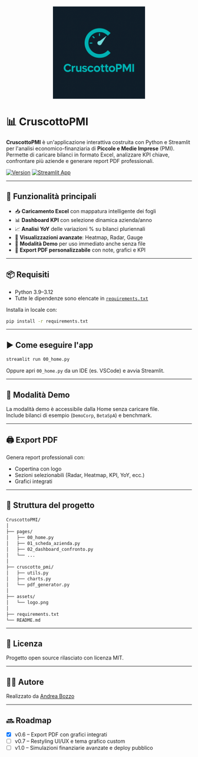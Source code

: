 <p align="center">
  <img src="assets/logo.png" alt="CruscottoPMI Logo" width="250"/>
</p>

# 📊 CruscottoPMI

**CruscottoPMI** è un'applicazione interattiva costruita con Python e Streamlit per l'analisi economico-finanziaria di **Piccole e Medie Imprese** (PMI).  
Permette di caricare bilanci in formato Excel, analizzare KPI chiave, confrontare più aziende e generare report PDF professionali.

[![Version](https://img.shields.io/badge/version-v0.6-blue)](https://github.com/AndreaBozzo/CruscottoPMI/releases)
[![Streamlit App](https://static.streamlit.io/badges/streamlit_badge_black_white.svg)](https://cruscottopmi.streamlit.app/)

---

## 🚀 Funzionalità principali

- 📥 **Caricamento Excel** con mappatura intelligente dei fogli
- 📊 **Dashboard KPI** con selezione dinamica azienda/anno
- 📈 **Analisi YoY** delle variazioni % su bilanci pluriennali
- 🧠 **Visualizzazioni avanzate**: Heatmap, Radar, Gauge
- 🧪 **Modalità Demo** per uso immediato anche senza file
- 📝 **Export PDF personalizzabile** con note, grafici e KPI

---

## 📦 Requisiti

- Python 3.9–3.12
- Tutte le dipendenze sono elencate in [`requirements.txt`](requirements.txt)

Installa in locale con:

```bash
pip install -r requirements.txt
```

---

## ▶️ Come eseguire l'app

```bash
streamlit run 00_home.py
```

Oppure apri `00_home.py` da un IDE (es. VSCode) e avvia Streamlit.

---

## 🧪 Modalità Demo

La modalità demo è accessibile dalla Home senza caricare file.  
Include bilanci di esempio (`DemoCorp`, `BetaSpA`) e benchmark.

---

## 🖨️ Export PDF

Genera report professionali con:
- Copertina con logo
- Sezioni selezionabili (Radar, Heatmap, KPI, YoY, ecc.)
- Grafici integrati

---

## 📂 Struttura del progetto

```
CruscottoPMI/
│
├── pages/
│   ├── 00_home.py
│   ├── 01_scheda_azienda.py
│   ├── 02_dashboard_confronto.py
│   └── ...
│
├── cruscotto_pmi/
│   ├── utils.py
│   ├── charts.py
│   └── pdf_generator.py
│
├── assets/
│   └── logo.png
│
├── requirements.txt
└── README.md
```

---

## 📄 Licenza

Progetto open source rilasciato con licenza MIT.

---

## 🙋‍♂️ Autore

Realizzato da [Andrea Bozzo](https://github.com/AndreaBozzo)

---

## 🔜 Roadmap

- [x] v0.6 – Export PDF con grafici integrati
- [ ] v0.7 – Restyling UI/UX e tema grafico custom
- [ ] v1.0 – Simulazioni finanziarie avanzate e deploy pubblico
